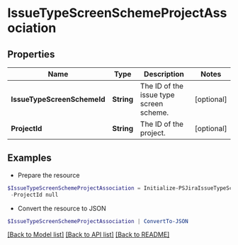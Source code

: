 # IssueTypeScreenSchemeProjectAssociation
## Properties

Name | Type | Description | Notes
------------ | ------------- | ------------- | -------------
**IssueTypeScreenSchemeId** | **String** | The ID of the issue type screen scheme. | [optional] 
**ProjectId** | **String** | The ID of the project. | [optional] 

## Examples

- Prepare the resource
```powershell
$IssueTypeScreenSchemeProjectAssociation = Initialize-PSJiraIssueTypeScreenSchemeProjectAssociation  -IssueTypeScreenSchemeId null `
 -ProjectId null
```

- Convert the resource to JSON
```powershell
$IssueTypeScreenSchemeProjectAssociation | ConvertTo-JSON
```

[[Back to Model list]](../README.md#documentation-for-models) [[Back to API list]](../README.md#documentation-for-api-endpoints) [[Back to README]](../README.md)

